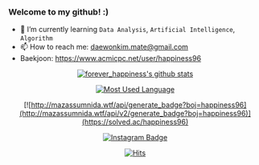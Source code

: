 ### Welcome to my github! :)

- 🌱 I’m currently learning `Data Analysis`, `Artificial Intelligence`, `Algorithm`
- 📫 How to reach me: daewonkim.mate@gmail.com
- Baekjoon: https://www.acmicpc.net/user/happiness96

<div align=center>
  
  [![forever_happiness's github stats](https://github-readme-stats.vercel.app/api?username=happiness96&show_icons=true&theme=Gradient)](https://github.com/happiness96/github-readme-stats)
  
  [![Most Used Language](https://github-readme-stats.vercel.app/api/top-langs/?username=happiness96&layout=compact)](https://github.com/anuraghazra/github-readme-stats)
  
  [![http://mazassumnida.wtf/api/generate_badge?boj=happiness96](http://mazassumnida.wtf/api/v2/generate_badge?boj=happiness96)](https://solved.ac/happiness96)

  [![Instagram Badge](https://img.shields.io/badge/-Instagram-dd2a7b?style=flat-square&logo=instagram&logoColor=white&link=https://www.instagram.com/ametrine96/?hl=ko)](https://www.instagram.com/ametrine96/?hl=ko)

  [![Hits](https://hits.seeyoufarm.com/api/count/incr/badge.svg?url=https%3A%2F%2Fgithub.com%2Fhappiness96hit-counter&count_bg=%237EB3FF&title_bg=%23FFE5E5&icon=&icon_color=%23E7E7E7&title=hits&edge_flat=false)](https://hits.seeyoufarm.com)


</div>
<!--
**happiness96/happiness96** is a ✨ _special_ ✨ repository because its `README.md` (this file) appears on your GitHub profile.

Here are some ideas to get you started:

- 🔭 I’m currently working on ...
- 🌱 I’m currently learning ...
- 💬 Ask me about ...
- 📫 How to reach me: ...
- 😄 Pronouns: ...
- ⚡ Fun fact: ...
-->
